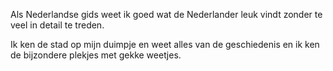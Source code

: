 Als Nederlandse gids weet ik goed wat de Nederlander leuk vindt zonder te veel
in detail te treden.

Ik ken de stad op mijn duimpje en weet alles van de geschiedenis en ik ken de
bijzondere plekjes met gekke weetjes.
